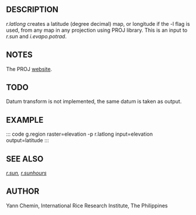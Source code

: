 ## DESCRIPTION

*r.latlong* creates a latitude (degree decimal) map, or longitude if the
-l flag is used, from any map in any projection using PROJ library. This
is an input to *r.sun* and *i.evapo.potrad*.

## NOTES

The PROJ [website](https://proj.org).

## TODO

Datum transform is not implemented, the same datum is taken as output.

## EXAMPLE

::: code
    g.region raster=elevation -p
    r.latlong input=elevation output=latitude
:::

## SEE ALSO

*[r.sun](r.sun.html), [r.sunhours](r.sunhours.html)*

## AUTHOR

Yann Chemin, International Rice Research Institute, The Philippines
